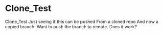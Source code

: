 # Clone_Test
Clone_Test
Just seeing if this can be pushed
From a cloned repo
And now a copied branch.
Want to push the branch to remote.
Does it work?

